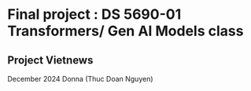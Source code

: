 # Final project : DS 5690-01 Transformers/ Gen AI Models class
## Project Vietnews
December 2024
Donna (Thuc Doan Nguyen)



